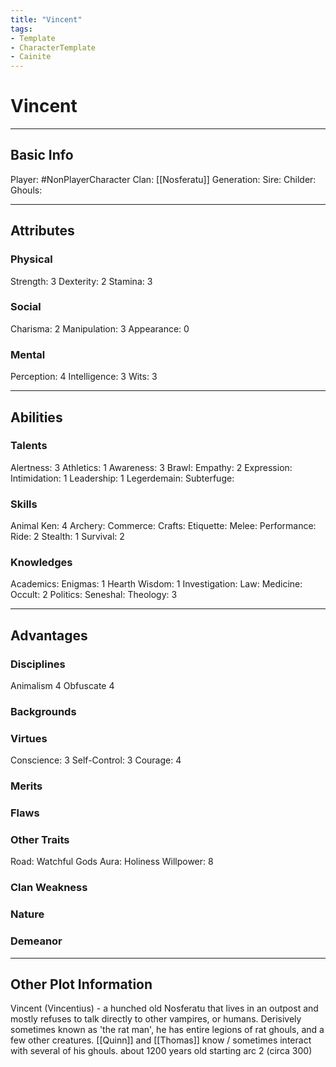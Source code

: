```yaml
---
title: "Vincent"
tags:
- Template
- CharacterTemplate
- Cainite
---
```

# Vincent
---
## Basic Info
Player: #NonPlayerCharacter 
Clan: [[Nosferatu]]
Generation:
Sire:
Childer:
Ghouls:

---

## Attributes
### Physical
Strength: 3
Dexterity: 2
Stamina: 3

### Social
Charisma: 2
Manipulation: 3
Appearance: 0

### Mental
Perception: 4
Intelligence: 3
Wits: 3

---

## Abilities
### Talents
Alertness: 3
Athletics: 1
Awareness: 3
Brawl:
Empathy: 2
Expression:
Intimidation: 1
Leadership: 1
Legerdemain:
Subterfuge:

### Skills
Animal Ken: 4
Archery:
Commerce:
Crafts:
Etiquette:
Melee:
Performance:
Ride: 2
Stealth: 1
Survival: 2

### Knowledges
Academics:
Enigmas: 1
Hearth Wisdom: 1
Investigation:
Law:
Medicine:
Occult: 2
Politics:
Seneshal:
Theology: 3

---

## Advantages
### Disciplines
Animalism 4
Obfuscate 4

### Backgrounds



### Virtues
Conscience: 3
Self-Control: 3
Courage: 4

### Merits

### Flaws

### Other Traits
Road: Watchful Gods
Aura: Holiness
Willpower: 8

### Clan Weakness

### Nature

### Demeanor

---
## Other Plot Information

Vincent (Vincentius) - a hunched old Nosferatu that lives in an outpost and mostly refuses to talk directly to other vampires, or humans. Derisively sometimes known as 'the rat man', he has entire legions of rat ghouls, and a few other creatures. [[Quinn]] and [[Thomas]] know / sometimes interact with several of his ghouls.
about 1200 years old starting arc 2 (circa 300)